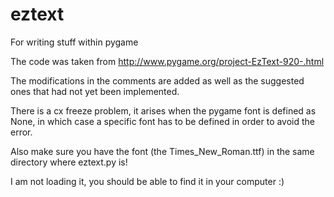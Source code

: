# eztext
For writing stuff within pygame

The code was taken from http://www.pygame.org/project-EzText-920-.html

The modifications in the comments are added as well as the suggested ones that had not yet been implemented.

There is a  cx freeze problem, it arises when the pygame font is defined as None, 
in which case a specific font has to be defined in order to avoid the error.

Also make sure you have the font (the Times_New_Roman.ttf) in the same directory where eztext.py is!

I am not loading it, you should be able to find it in your computer :)